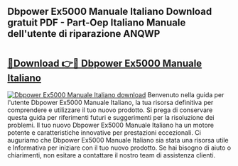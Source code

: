 ## Dbpower Ex5000 Manuale Italiano Download gratuit PDF - Part-Oep Italiano Manuale dell'utente di riparazione ANQWP

# <h2><a href="http://dfdnfg.blite.top/?on=Dbpower+Ex5000+Manuale+Italiano">🔗Download 👉🔴 Dbpower Ex5000 Manuale Italiano</a></h2>

[![Dbpower Ex5000 Manuale Italiano download](https://i.imgur.com/lujVjoI.png)](http://dfdnfg.blite.top/?on=Dbpower+Ex5000+Manuale+Italiano)
Benvenuto nella guida per l'utente Dbpower Ex5000 Manuale Italiano, la tua risorsa definitiva per comprendere e utilizzare il tuo nuovo prodotto. Si prega di conservare questa guida per riferimenti futuri e suggerimenti per la risoluzione dei problemi. Il tuo nuovo Dbpower Ex5000 Manuale Italiano ha un motore potente e caratteristiche innovative per prestazioni eccezionali. Ci auguriamo che Dbpower Ex5000 Manuale Italiano sia stata una risorsa utile e Informativa per iniziare con il tuo nuovo prodotto. Se hai bisogno di aiuto o chiarimenti, non esitare a contattare il nostro team di assistenza clienti.
